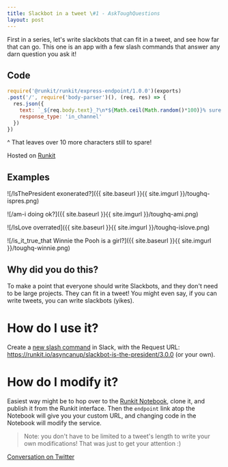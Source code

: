 ```yaml
---
title: Slackbot in a tweet \#1 - AskToughQuestions
layout: post
---
```


First in a series, let's write slackbots that can fit in a tweet, and see how far that can go.
This one is an app with a few slash commands that answer any darn question you ask it!

## Code

```js
require('@runkit/runkit/express-endpoint/1.0.0')(exports)
.post('/', require('body-parser')(), (req, res) => {
  res.json({
    text: `_${req.body.text}_?\n*${Math.ceil(Math.random()*100)}% sure ${Math.random()>0.5?'YES':'NO'}!*`,
    response_type: 'in_channel'
  })
})
```

^ That leaves over 10 more characters still to spare!

Hosted on [Runkit](https://runkit.com/asyncanup/slackbot-is-the-president)

## Examples

![/IsThePresident exonerated?]({{ site.baseurl }}{{ site.imgurl }}/toughq-ispres.png)

![/am-i doing ok?]({{ site.baseurl }}{{ site.imgurl }}/toughq-ami.png)

![/IsLove overrated]({{ site.baseurl }}{{ site.imgurl }}/toughq-islove.png)

![/is_it_true_that Winnie the Pooh is a girl?]({{ site.baseurl }}{{ site.imgurl }}/toughq-winnie.png)

## Why did you do this?

To make a point that everyone should write Slackbots, and they don't need to be large projects. They can fit in a tweet!
You might even say, if you can write tweets, you can write slackbots (yikes).

# How do I use it?

Create a [new slash command](https://netflix.slack.com/apps/A0F82E8CA-slash-commands) in Slack,
with the Request URL: https://runkit.io/asyncanup/slackbot-is-the-president/3.0.0 (or your own).

# How do I modify it?

Easiest way might be to hop over to the [Runkit Notebook](https://runkit.com/asyncanup/slackbot-is-the-president), clone it,
and publish it from the Runkit interface. Then the `endpoint` link atop the Notebook will give you your custom URL,
and changing code in the Notebook will modify the service.

> Note:
> you don't have to be limited to a tweet's length to write your own modifications! That was just to get your attention :)

[Conversation on Twitter](https://twitter.com/asyncanup/status/1119326786167304192)
